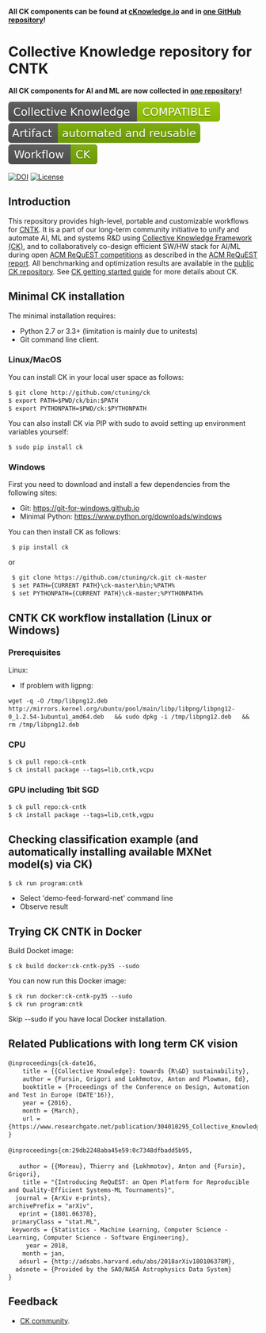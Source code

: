 **All CK components can be found at [cKnowledge.io](https://cKnowledge.io) and in [one GitHub repository](https://github.com/ctuning/ai)!**

# Collective Knowledge repository for CNTK

**All CK components for AI and ML are now collected in [one repository](https://github.com/ctuning/ai)!**

[![compatibility](https://github.com/ctuning/ck-guide-images/blob/master/ck-compatible.svg)](https://github.com/ctuning/ck)
[![automation](https://github.com/ctuning/ck-guide-images/blob/master/ck-artifact-automated-and-reusable.svg)](http://cTuning.org/ae)
[![workflow](https://github.com/ctuning/ck-guide-images/blob/master/ck-workflow.svg)](http://cKnowledge.org)

[![DOI](https://zenodo.org/badge/93937885.svg)](https://zenodo.org/badge/latestdoi/93937885)
[![License](https://img.shields.io/badge/License-BSD%203--Clause-blue.svg)](https://opensource.org/licenses/BSD-3-Clause)


## Introduction

This repository provides high-level, portable and customizable workflows
for [CNTK](https://www.microsoft.com/en-us/cognitive-toolkit/).
It is a part of our long-term community initiative
to unify and automate AI, ML and systems R&D
using [Collective Knowledge Framework (CK)](http://cKnowledge.org),
and to collaboratively co-design efficient SW/HW stack for AI/ML
during open [ACM ReQuEST competitions](http://cKnowledge.org/request)
as described in the [ACM ReQuEST report](https://portalparts.acm.org/3230000/3229762/fm/frontmatter.pdf).
All benchmarking and optimization results are available 
in the [public CK repository](http://cKnowledge.org/repo).
See [CK getting started guide](https://github.com/ctuning/ck/wiki/First-Steps)
for more details about CK.

## Minimal CK installation

The minimal installation requires:

* Python 2.7 or 3.3+ (limitation is mainly due to unitests)
* Git command line client.

### Linux/MacOS

You can install CK in your local user space as follows:

```
$ git clone http://github.com/ctuning/ck
$ export PATH=$PWD/ck/bin:$PATH
$ export PYTHONPATH=$PWD/ck:$PYTHONPATH
```

You can also install CK via PIP with sudo to avoid setting up environment variables yourself:

```
$ sudo pip install ck
```

### Windows

First you need to download and install a few dependencies from the following sites:

* Git: https://git-for-windows.github.io
* Minimal Python: https://www.python.org/downloads/windows

You can then install CK as follows:
```
 $ pip install ck
```

or


```
 $ git clone https://github.com/ctuning/ck.git ck-master
 $ set PATH={CURRENT PATH}\ck-master\bin;%PATH%
 $ set PYTHONPATH={CURRENT PATH}\ck-master;%PYTHONPATH%
```

## CNTK CK workflow installation (Linux or Windows)

### Prerequisites

Linux:

* If problem with ligpng: 
```
wget -q -O /tmp/libpng12.deb http://mirrors.kernel.org/ubuntu/pool/main/libp/libpng/libpng12-0_1.2.54-1ubuntu1_amd64.deb   && sudo dpkg -i /tmp/libpng12.deb   && rm /tmp/libpng12.deb
```

### CPU

```
$ ck pull repo:ck-cntk
$ ck install package --tags=lib,cntk,vcpu
```

### GPU including 1bit SGD

```
$ ck pull repo:ck-cntk
$ ck install package --tags=lib,cntk,vgpu
```

## Checking classification example (and automatically installing available MXNet model(s) via CK)

```
$ ck run program:cntk
```

* Select 'demo-feed-forward-net' command line
* Observe result

## Trying CK CNTK in Docker

Build Docket image:
```
$ ck build docker:ck-cntk-py35 --sudo
```

You can now run this Docker image:
```
$ ck run docker:ck-cntk-py35 --sudo
$ ck run program:cntk
```

Skip --sudo if you have local Docker installation.

## Related Publications with long term CK vision

```
@inproceedings{ck-date16,
    title = {{Collective Knowledge}: towards {R\&D} sustainability},
    author = {Fursin, Grigori and Lokhmotov, Anton and Plowman, Ed},
    booktitle = {Proceedings of the Conference on Design, Automation and Test in Europe (DATE'16)},
    year = {2016},
    month = {March},
    url = {https://www.researchgate.net/publication/304010295_Collective_Knowledge_Towards_RD_Sustainability}
}

@inproceedings{cm:29db2248aba45e59:0c7348dfbadd5b95,

   author = {{Moreau}, Thierry and {Lokhmotov}, Anton and {Fursin}, Grigori},
    title = "{Introducing ReQuEST: an Open Platform for Reproducible and Quality-Efficient Systems-ML Tournaments}",
  journal = {ArXiv e-prints},
archivePrefix = "arXiv",
   eprint = {1801.06378},
 primaryClass = "stat.ML",
 keywords = {Statistics - Machine Learning, Computer Science - Learning, Computer Science - Software Engineering},
     year = 2018,
    month = jan,
   adsurl = {http://adsabs.harvard.edu/abs/2018arXiv180106378M},
  adsnote = {Provided by the SAO/NASA Astrophysics Data System}
}

```

## Feedback

* [CK community](https://github.com/ctuning/ck/wiki/Contacts).
